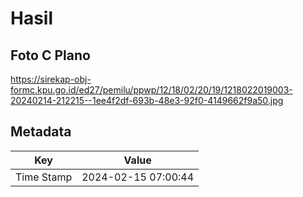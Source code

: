 # Hasil

## Foto C Plano

https://sirekap-obj-formc.kpu.go.id/ed27/pemilu/ppwp/12/18/02/20/19/1218022019003-20240214-212215--1ee4f2df-693b-48e3-92f0-4149662f9a50.jpg


## Metadata

| Key        | Value               |
| ---------- | ------------------- |
| Time Stamp | 2024-02-15 07:00:44 |



